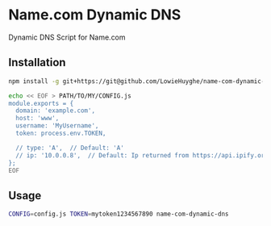 # Name.com Dynamic DNS

Dynamic DNS Script for Name.com


## Installation

```bash
npm install -g git+https://git@github.com/LowieHuyghe/name-com-dynamic-dns.git

echo << EOF > PATH/TO/MY/CONFIG.js
module.exports = {
  domain: 'example.com',
  host: 'www',
  username: 'MyUsername',
  token: process.env.TOKEN,

  // type: 'A',  // Default: 'A'
  // ip: '10.0.0.8',  // Default: Ip returned from https://api.ipify.org?format=json
};
EOF
```


## Usage

```bash
CONFIG=config.js TOKEN=mytoken1234567890 name-com-dynamic-dns
```
